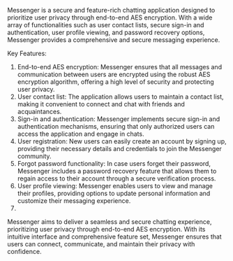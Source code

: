 Messenger is a secure and feature-rich chatting application designed to prioritize user privacy through end-to-end AES encryption. With a wide array of functionalities such as user contact lists, secure sign-in and authentication, user profile viewing, and password recovery options, Messenger provides a comprehensive and secure messaging experience.

Key Features:

1) End-to-end AES encryption: Messenger ensures that all messages and communication between users are encrypted using the robust AES encryption algorithm, offering a high level of security and protecting user privacy.
2) User contact list: The application allows users to maintain a contact list, making it convenient to connect and chat with friends and acquaintances.
3) Sign-in and authentication: Messenger implements secure sign-in and authentication mechanisms, ensuring that only authorized users can access the application and engage in chats.
4) User registration: New users can easily create an account by signing up, providing their necessary details and credentials to join the Messenger community.
5) Forgot password functionality: In case users forget their password, Messenger includes a password recovery feature that allows them to regain access to their account through a secure verification process.
6) User profile viewing: Messenger enables users to view and manage their profiles, providing options to update personal information and customize their messaging experience.
7) 
Messenger aims to deliver a seamless and secure chatting experience, prioritizing user privacy through end-to-end AES encryption. With its intuitive interface and comprehensive feature set, Messenger ensures that users can connect, communicate, and maintain their privacy with confidence.
